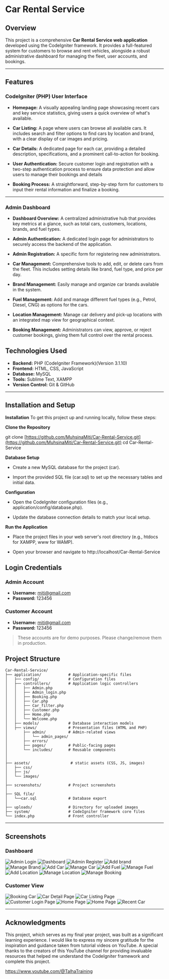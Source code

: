 # Car Rental Service

## Overview
This project is a comprehensive **Car Rental Service web application** developed using the CodeIgniter framework. It provides a full-featured system for customers to browse and rent vehicles, alongside a robust administrative dashboard for managing the fleet, user accounts, and bookings.

---

## Features

### CodeIgniter (PHP) User Interface
- **Homepage:** A visually appealing landing page showcasing recent cars and key service statistics, giving users a quick overview of what's available.

- **Car Listing:** A page where users can browse all available cars. It includes search and filter options to find cars by location and brand, with a clear display of car images and pricing.

- **Car Details:** A dedicated page for each car, providing a detailed description, specifications, and a prominent call-to-action for booking.

- **User Authentication:** Secure customer login and registration with a two-step authentication process to ensure data protection and allow users to manage their bookings and details

- **Booking Process:** A straightforward, step-by-step form for customers to input their rental information and finalize a booking.

---

### Admin Dashboard
- **Dashboard Overview:** A centralized administrative hub that provides key metrics at a glance, such as total cars, customers, locations, brands, and fuel types.

- **Admin Authentication:** A dedicated login page for administrators to securely access the backend of the application.

- **Admin Registration:** A specific form for registering new administrators.

- **Car Management:** Comprehensive tools to add, edit, or delete cars from the fleet. This includes setting details like brand, fuel type, and price per day.

- **Brand Management:** Easily manage and organize car brands available in the system.

- **Fuel Management:** Add and manage different fuel types (e.g., Petrol, Diesel, CNG) as options for the cars.

- **Location Management:** Manage car delivery and pick-up locations with an integrated map view for geographical context.

- **Booking Management:** Administrators can view, approve, or reject customer bookings, giving them full control over the rental process.





## Technologies Used
- **Backend:** PHP (CodeIgniter Framework)(Version 3.1.10)    
- **Frontend:** HTML, CSS, JavaScript
- **Database:** MySQL  
- **Tools:** Sublime Text, XAMPP  
- **Version Control:** Git & GitHub  

---

## Installation and Setup

**Installation**
 To get this project up and running locally, follow these steps:

**Clone the Repository**

git clone [https://github.com/MuhsinaMiti/Car-Rental-Service.git](https://github.com/MuhsinaMiti/Car-Rental-Service.git)
cd Car-Rental-Service

**Database Setup**

- Create a new MySQL database for the project (car).

- Import the provided SQL file (car.sql) to set up the necessary tables and initial data.

**Configuration**

- Open the CodeIgniter configuration files (e.g., application/config/database.php).

- Update the database connection details to match your local setup.

**Run the Application**

- Place the project files in your web server's root directory (e.g., htdocs for XAMPP, www for WAMP).

- Open your browser and navigate to http://localhost/Car-Rental-Service


## Login Credentials

### Admin Account
- **Username:** miti@gmail.com   
- **Password:** 123456  

### Customer Account
- **Username:** miti@gmail.com  
- **Password:** 123456

> These accounts are for demo purposes. Please change/remove them in production.


## Project Structure

```
Car-Rental-Service/
├── application/            # Application-specific files
│   ├── config/             # Configuration files
│   ├── controllers/        # Application logic controllers
│   │   ├── Admin.php
│   │   ├── Admin_login.php
│   │   ├── Booking.php
│   │   ├── Car.php
│   │   ├── Car_filter.php
│   │   ├── Customer.php
│   │   ├── Home.php
│   │   └── Welcome.php
│   ├── models/             # Database interaction models
│   ├── views/              # Presentation files (HTML and PHP)
│       ├── admin/          # Admin-related views
│       │   └── admin_pages/
│       ├── errors/ 
│       ├── pages/          # Public-facing pages
│       └── includes/       # Reusable components
│       
│               
├── assets/                  # static assets (CSS, JS, images)
│   ├── css/
│   ├── js/
│   └── images/
│
├── screenshots/            # Project screenshots
│
├── SQL file/
│   └──car.sql              # Database export
│
├── uploads/                # Directory for uploaded images
├── system/                 # CodeIgniter framework core files
└── index.php               # Front controller
```

---


## Screenshots

### Dashboard

![Admin Login](screenshots/Admin_login.jpg)
![Dashboard](screenshots/Admin_dashboard.jpg)
![Admin Register](screenshots/Admin_Register.jpg)
![Add brand](screenshots/Admin_add_brand.jpg)
![Manage Brand](screenshots/Admin_manage_brand.jpg)
![Add Car](screenshots/Admin_add_car.jpg)
![Manage Car](screenshots/Admin_manage_car.jpg)
![Add Fuel](screenshots/Admin_add_fuel.jpg)
![Manage Fuel](screenshots/Admin_manage_fuel.jpg)
![Add Location](screenshots/Admin_add_location.jpg)
![Manage Location](screenshots/Admin_manage_location.jpg)
![Manage Booking](screenshots/Admin_manage_booking.jpg)


### Customer View
![Booking Car](screenshots/Booking_car.jpg)
![Car Detail Page](screenshots/Car_detail_page.jpg)
![Car Listing Page](screenshots/car_listing_page.jpg)
![Customer Login Page](screenshots/Customer_Login_page.jpg)
![Home Page](screenshots/home_page_1.jpg)
![Home Page](screenshots/home_page_2.jpg)
![Recent Car](screenshots/Recent_car.jpg)

---

## Acknowledgments
This project, which serves as my final year project, was built as a significant learning experience. I would like to express my sincere gratitude for the inspiration and guidance taken from tutorial videos on YouTube. A special thanks to the creators of this YouTube channel for providing invaluable resources that helped me understand the CodeIgniter framework and complete this project.

https://www.youtube.com/@TalhaTraining


